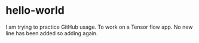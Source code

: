 # hello-world

I am trying to practice GitHub usage.
To work on a Tensor flow app.
No new line has been added so adding again.
